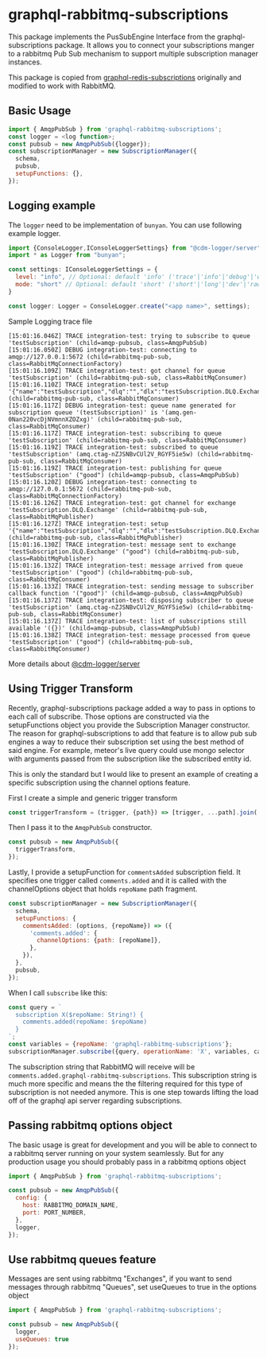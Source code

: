 # graphql-rabbitmq-subscriptions

This package implements the PusSubEngine Interface from the graphql-subscriptions package. 
It allows you to connect your subscriptions manger to a rabbitmq Pub Sub mechanism to support 
multiple subscription manager instances.

This package is copied from [graphql-redis-subscriptions](https://github.com/davidyaha/graphql-redis-subscriptions) originally and modified to work with RabbitMQ.
   
## Basic Usage

```javascript
import { AmqpPubSub } from 'graphql-rabbitmq-subscriptions';
const logger = <log function>;
const pubsub = new AmqpPubSub({logger});
const subscriptionManager = new SubscriptionManager({
  schema,
  pubsub,
  setupFunctions: {},
});
```

## Logging example

The `logger` need to be implementation of `bunyan`. You can use following example logger.

```javascript
import {ConsoleLogger,IConsoleLoggerSettings} from "@cdm-logger/server";
import * as Logger from "bunyan";

const settings: IConsoleLoggerSettings = {
  level: "info", // Optional: default 'info' ('trace'|'info'|'debug'|'warn'|'error'|'fatal')
  mode: "short" // Optional: default 'short' ('short'|'long'|'dev'|'raw')
}

const logger: Logger = ConsoleLogger.create("<app name>", settings);
```

Sample Logging trace file
```
[15:01:16.046Z] TRACE integration-test: trying to subscribe to queue 'testSubscription' (child=amqp-pubsub, class=AmqpPubSub)
[15:01:16.050Z] DEBUG integration-test: connecting to amqp://127.0.0.1:5672 (child=rabbitmq-pub-sub, class=RabbitMqConnectionFactory)
[15:01:16.109Z] TRACE integration-test: got channel for queue 'testSubscription' (child=rabbitmq-pub-sub, class=RabbitMqConsumer)
[15:01:16.110Z] TRACE integration-test: setup '{"name":"testSubscription","dlq":"","dlx":"testSubscription.DLQ.Exchange"}' (child=rabbitmq-pub-sub, class=RabbitMqConsumer)
[15:01:16.117Z] DEBUG integration-test: queue name generated for subscription queue '(testSubscription)' is '(amq.gen-0Nan220vcDjNVmnnXZOZxg)' (child=rabbitmq-pub-sub, class=RabbitMqConsumer)
[15:01:16.117Z] TRACE integration-test: subscribing to queue 'testSubscription' (child=rabbitmq-pub-sub, class=RabbitMqConsumer)
[15:01:16.119Z] TRACE integration-test: subscribed to queue 'testSubscription' (amq.ctag-nZJSNBvCUl2V_RGYF5ie5w) (child=rabbitmq-pub-sub, class=RabbitMqConsumer)
[15:01:16.119Z] TRACE integration-test: publishing for queue 'testSubscription' ("good") (child=amqp-pubsub, class=AmqpPubSub)
[15:01:16.120Z] DEBUG integration-test: connecting to amqp://127.0.0.1:5672 (child=rabbitmq-pub-sub, class=RabbitMqConnectionFactory)
[15:01:16.126Z] TRACE integration-test: got channel for exchange 'testSubscription.DLQ.Exchange' (child=rabbitmq-pub-sub, class=RabbitMqPublisher)
[15:01:16.127Z] TRACE integration-test: setup '{"name":"testSubscription","dlq":"","dlx":"testSubscription.DLQ.Exchange"}' (child=rabbitmq-pub-sub, class=RabbitMqPublisher)
[15:01:16.130Z] TRACE integration-test: message sent to exchange 'testSubscription.DLQ.Exchange' ("good") (child=rabbitmq-pub-sub, class=RabbitMqPublisher)
[15:01:16.132Z] TRACE integration-test: message arrived from queue 'testSubscription' ("good") (child=rabbitmq-pub-sub, class=RabbitMqConsumer)
[15:01:16.133Z] TRACE integration-test: sending message to subscriber callback function '("good")' (child=amqp-pubsub, class=AmqpPubSub)
[15:01:16.137Z] TRACE integration-test: disposing subscriber to queue 'testSubscription' (amq.ctag-nZJSNBvCUl2V_RGYF5ie5w) (child=rabbitmq-pub-sub, class=RabbitMqConsumer)
[15:01:16.137Z] TRACE integration-test: list of subscriptions still available '({})' (child=amqp-pubsub, class=AmqpPubSub)
[15:01:16.138Z] TRACE integration-test: message processed from queue 'testSubscription' ("good") (child=rabbitmq-pub-sub, class=RabbitMqConsumer)
```
More details about [@cdm-logger/server](https://github.com/cdmbase/cdm-logger)

## Using Trigger Transform

Recently, graphql-subscriptions package added a way to pass in options to each call of subscribe.
Those options are constructed via the setupFunctions object you provide the Subscription Manager constructor.
The reason for graphql-subscriptions to add that feature is to allow pub sub engines a way to reduce their subscription set using the best method of said engine.
For example, meteor's live query could use mongo selector with arguments passed from the subscription like the subscribed entity id.

This is only the standard but I would like to present an example of creating a specific subscription using the channel options feature.

First I create a simple and generic trigger transform 
```javascript
const triggerTransform = (trigger, {path}) => [trigger, ...path].join('.');
```

Then I pass it to the `AmqpPubSub` constructor.
```javascript
const pubsub = new AmqpPubSub({
  triggerTransform,
});
```
Lastly, I provide a setupFunction for `commentsAdded` subscription field.
It specifies one trigger called `comments.added` and it is called with the channelOptions object that holds `repoName` path fragment.
```javascript
const subscriptionManager = new SubscriptionManager({
  schema,
  setupFunctions: {
    commentsAdded: (options, {repoName}) => ({
      'comments.added': {
        channelOptions: {path: [repoName]},
      },
    }),
  },
  pubsub,
});
```

When I call `subscribe` like this:
```javascript
const query = `
  subscription X($repoName: String!) {
    comments.added(repoName: $repoName)
  }
`;
const variables = {repoName: 'graphql-rabbitmq-subscriptions'};
subscriptionManager.subscribe({query, operationName: 'X', variables, callback});
```

The subscription string that RabbitMQ will receive will be `comments.added.graphql-rabbitmq-subscriptions`.
This subscription string is much more specific and means the the filtering required for this type of subscription is not needed anymore.
This is one step towards lifting the load off of the graphql api server regarding subscriptions.

## Passing rabbitmq options object

The basic usage is great for development and you will be able to connect to a rabbitmq server running on your system seamlessly.
But for any production usage you should probably pass in a rabbitmq options object
 
```javascript
import { AmqpPubSub } from 'graphql-rabbitmq-subscriptions';

const pubsub = new AmqpPubSub({
  config: {
    host: RABBITMQ_DOMAIN_NAME,
    port: PORT_NUMBER,
  },
  logger,
});
```

## Use rabbitmq queues feature
Messages are sent using rabbitmq "Exchanges", if you want to send messages through rabbitmq "Queues",  set useQueues to true in the options object
 
```javascript
import { AmqpPubSub } from 'graphql-rabbitmq-subscriptions';

const pubsub = new AmqpPubSub({
  logger,
  useQueues: true
});
```
